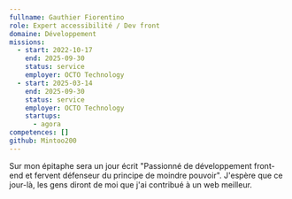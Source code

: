 ```yaml
---
fullname: Gauthier Fiorentino
role: Expert accessibilité / Dev front
domaine: Développement
missions:
  - start: 2022-10-17
    end: 2025-09-30
    status: service
    employer: OCTO Technology
  - start: 2025-03-14
    end: 2025-09-30
    status: service
    employer: OCTO Technology
    startups:
      - agora
competences: []
github: Mintoo200
---
```

Sur mon épitaphe sera un jour écrit "Passionné de développement front-end et fervent défenseur du principe de moindre pouvoir".
J'espère que ce jour-là, les gens diront de moi que j'ai contribué à un web meilleur.
